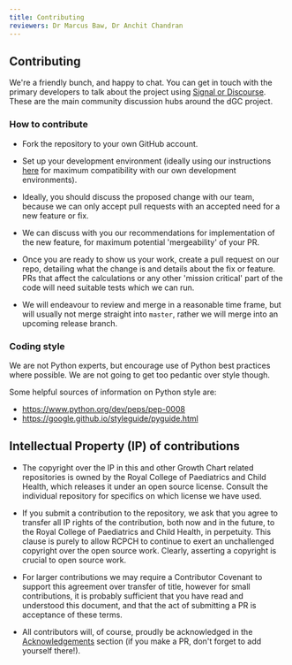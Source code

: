 ```yaml
---
title: Contributing
reviewers: Dr Marcus Baw, Dr Anchit Chandran
---
```


## Contributing

We're a friendly bunch, and happy to chat. You can get in touch with the primary developers to talk about the project using [Signal or Discourse](../about/contact.md). These are the main community discussion hubs around the dGC project.

### How to contribute

- Fork the repository to your own GitHub account.
  
- Set up your development environment (ideally using our instructions [here](api-python.md) for maximum compatibility with our own development environments).
  
- Ideally, you should discuss the proposed change with our team, because we can only accept pull requests with an accepted need for a new feature or fix.
  
- We can discuss with you our recommendations for implementation of the new feature, for maximum potential 'mergeability' of your PR.
  
- Once you are ready to show us your work, create a pull request on our repo, detailing what the change is and details about the fix or feature. PRs that affect the calculations or any other 'mission critical' part of the code will need suitable tests which we can run.
  
- We will endeavour to review and merge in a reasonable time frame, but will usually not merge straight into `master`, rather we will merge into an upcoming release branch.

### Coding style

We are not Python experts, but encourage use of Python best practices where possible. We are not going to get too pedantic over style though.

Some helpful sources of information on Python style are:

- <https://www.python.org/dev/peps/pep-0008>  
- <https://google.github.io/styleguide/pyguide.html>

## Intellectual Property (IP) of contributions

- The copyright over the IP in this and other Growth Chart related repositories is owned by the Royal College of Paediatrics and Child Health, which releases it under an open source license. Consult the individual repository for specifics on which license we have used.

- If you submit a contribution to the repository, we ask that you agree to transfer all IP rights of the contribution, both now and in the future, to the Royal College of Paediatrics and Child Health, in perpetuity. This clause is purely to allow RCPCH to continue to exert an unchallenged copyright over the open source work. Clearly, asserting a copyright is crucial to open source work.

- For larger contributions we may require a Contributor Covenant to support this agreement over transfer of title, however for small contributions, it is probably sufficient that you have read and understood this document, and that the act of submitting a PR is acceptance of these terms.

- All contributors will, of course, proudly be acknowledged in the [Acknowledgements](../about/acknowledgements.md) section (if you make a PR, don't forget to add yourself there!).
